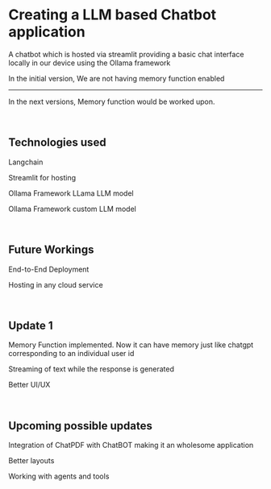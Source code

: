 <h1>Creating a LLM based Chatbot application</h1>
A chatbot which is hosted via streamlit providing a basic chat interface locally in our device using the Ollama framework
<p>In the initial version, We are not having memory function enabled</p>
<hr>
<p>In the next versions, Memory function would be worked upon.</p>
<br>
<h2>Technologies used</h2>
<p> Langchain</p>
<p> Streamlit for hosting</p>
<p> Ollama Framework LLama LLM model </p>
<p> Ollama Framework custom LLM model </p>
<br>
<h2>Future Workings</h2>
<p>End-to-End Deployment</p>
<p>Hosting in any cloud service</p>
<br>
<h2>Update 1</h2>
<p>Memory Function implemented. Now it can have memory just like chatgpt corresponding to an individual user id</p>
<p>Streaming of text while the response is generated</p>
<p>Better UI/UX</p>
<br>
<h2>Upcoming possible updates</h2>
<p>Integration of ChatPDF with ChatBOT making it an wholesome application</p>
<p>Better layouts</p>
<p> Working with agents and tools</p>
